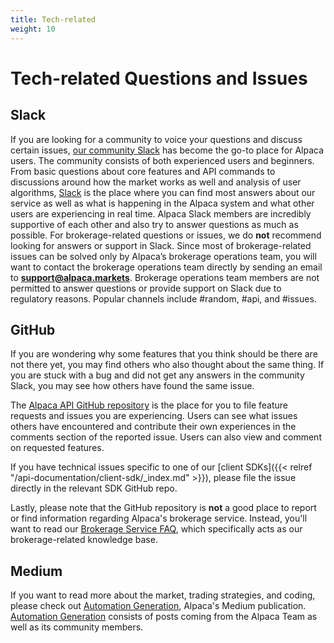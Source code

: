 ```yaml
---
title: Tech-related
weight: 10
---
```


# Tech-related Questions and Issues

## Slack

If you are looking for a community to voice your questions and discuss certain issues, [our community Slack](https://alpaca-community.slack.com) 
has become the go-to place for Alpaca users. The community consists of both experienced users and beginners. From basic 
questions about core features and API commands to discussions around how the market works as well and analysis of user
algorithms, [Slack](https://alpaca-community.slack.com) is the place where you can find most answers about our service 
as well as what is happening in the Alpaca system and what other users are experiencing in real time. Alpaca Slack members 
are incredibly supportive of each other and also try to answer questions as much as possible. For brokerage-related
questions or issues, we do **not** recommend looking for answers or support in Slack. Since most of brokerage-related 
issues can be solved only by Alpaca’s brokerage operations team, you will want to contact the brokerage operations team 
directly by sending an email to **support@alpaca.markets**. Brokerage operations team members are not permitted to answer
questions or provide support on Slack due to regulatory reasons. Popular channels include #random, #api, and #issues.


## GitHub

If you are wondering why some features that you think should be there are not there yet, you may find others who also 
thought about the same thing. If you are stuck with a bug and did not get any answers in the community Slack, you may 
see how others have found the same issue.

The [Alpaca API GitHub repository](https://github.com/alpacahq/Alpaca-API) is the place for you to file feature requests 
and issues you are experiencing. Users can see what issues others have encountered and contribute their own experiences
in the comments section of the reported issue. Users can also view and comment on requested features.

If you have technical issues specific to one of our [client SDKs]({{< relref "/api-documentation/client-sdk/_index.md" >}}),
please file the issue directly in the relevant SDK GitHub repo.

Lastly, please note that the GitHub repository is **not** a good place to report or find information regarding Alpaca's brokerage
service. Instead, you'll want to read our [Brokerage Service FAQ](https://support.alpaca.markets/hc/en-us/), which 
specifically acts as our brokerage-related knowledge base.


## Medium

If you want to read more about the market, trading strategies, and coding, please check out 
[Automation Generation](https://medium.com/automation-generation), Alpaca's Medium publication. 
[Automation Generation](https://medium.com/automation-generation) consists of posts coming from the Alpaca Team as 
well as its community members.
